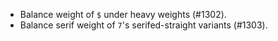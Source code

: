  * Balance weight of `$` under heavy weights (#1302).
 * Balance serif weight of `7`'s serifed-straight variants (#1303).